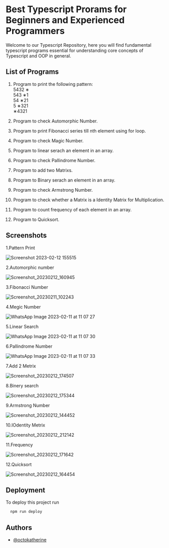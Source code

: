 
# Best Typescript Prorams for Beginners and Experienced Programmers

Welcome to our Typescript Repository, here you will find fundamental typescript programs essential for understanding core concepts of Typescript and OOP in general.




## List of Programs 

1. Program to print the following pattern: <br>
    5432	&lowast; <br>
    543	&lowast;1 <br>
    54	&lowast;21 <br>
    5	&lowast;321 <br>
    	&lowast;4321 <br>
2. Program to check Automorphic Number.

3. Program to print Fibonacci series till nth element using for loop.

4. Program to check Magic Number.

5. Program to linear serach an element in an array.

6. Program to check Pallindrome Number.

7. Program to add two Matrixs.

8. Program to Binary serach an element in an array.

9. Program to check Armstrong Number.

10. Program to check whether a Matrix is a Identity Matrix for Multiplication.

11. Program to count frequency of each element in an array. 

12. Program to Quicksort.
## Screenshots




1.Pattern Print

![Screenshot 2023-02-12 155515](https://user-images.githubusercontent.com/124862671/218305605-f44fdc06-fff4-42b9-b4d9-eaeba0c71078.png)

2.Automorphic number

![Screenshot_20230212_160945](https://user-images.githubusercontent.com/124862671/218306171-16390f11-16f2-42ff-88e6-ac3fbb536913.png)

3.Fibonacci Number 

![Screenshot_20230211_102243](https://user-images.githubusercontent.com/124862671/218243029-3ac28402-401b-48ad-b5c1-651af2e1f5f4.png)

4.Megic Number

![WhatsApp Image 2023-02-11 at 11 07 27](https://user-images.githubusercontent.com/124862671/218243036-6ce23bc5-831d-445e-ad54-64550d4d35d5.jpg)

5.Linear Search

![WhatsApp Image 2023-02-11 at 11 07 30](https://user-images.githubusercontent.com/124862671/218243041-a2f184f0-fa8a-4d03-ae58-92e0ebc6cb03.jpg)

6.Pallindrome Number

![WhatsApp Image 2023-02-11 at 11 07 33](https://user-images.githubusercontent.com/124862671/218243158-bd696143-b56c-4d36-8d49-c7719572377d.jpg)

7.Add 2 Metrix

![Screenshot_20230212_174507](https://user-images.githubusercontent.com/124862671/218310504-577721e9-7087-47ab-b510-0b12c7934f63.png)

8.Binery search

![Screenshot_20230212_175344](https://user-images.githubusercontent.com/124862671/218310896-c7ac86f7-e2d9-4a1a-8923-445c4a0c4ab5.png)

9.Armstrong Number

![Screenshot_20230212_144452](https://user-images.githubusercontent.com/124862671/218307167-386c9c29-0981-4449-98ed-adb42dc0c8ea.png)

10.IOdentity Metrix

![Screenshot_20230212_212142](https://user-images.githubusercontent.com/124862671/218321636-3fc89420-e1d0-4152-b8d9-00b129621732.png)

11.Frequency

![Screenshot_20230212_171642](https://user-images.githubusercontent.com/124862671/218309147-56f6d367-57c1-44e6-ae97-d1078ac2840d.png)

12.Quicksort

![Screenshot_20230212_164454](https://user-images.githubusercontent.com/124862671/218309148-ed908784-d456-4e85-98cc-205f90b34a38.png)

## Deployment

To deploy this project run

```bash
  npm run deploy
```


## Authors

- [@octokatherine](https://www.github.com/octokatherine)


